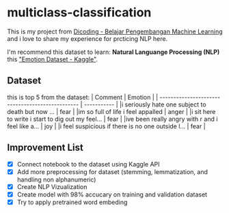 # multiclass-classification

This is my project from [Dicoding - Belajar Pengembangan Machine Learning](https://www.dicoding.com/academies/185) and i love to share my experience for prcticing NLP here.

I'm recommend this dataset to learn: **Natural Languange Processing (NLP)** this ["Emotion Dataset - Kaggle"](https://www.kaggle.com/datasets/abdallahwagih/emotion-dataset).

## Dataset<br>
this is top 5 from the dataset:
|                                          Comment | Emotion     |
| ------------------------------------------------ | ----------- | 
|i seriously hate one subject to death but now ... |	fear       |
|im so full of life i feel appalled                |	anger      |
|i sit here to write i start to dig out my feel... | 	fear       |
|ive been really angry with r and i feel like a... |	joy        |
|i feel suspicious if there is no one outside l... |	fear       |

## Improvement List<br>
- [x] Connect notebook to the dataset using Kaggle API
- [x] Add more preprocessing for dataset (stemming, lemmatization, and handling non alphanumeric)
- [x] Create NLP Vizualization
- [x] Create model with 98% accucary on training and validation dataset
- [x] Try to apply pretrained word embeding
